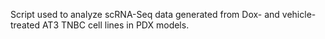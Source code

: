 Script used to analyze scRNA-Seq data generated from Dox- and vehicle-treated AT3 TNBC cell lines in PDX models.
